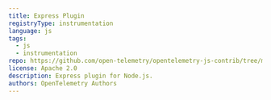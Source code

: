 ```yaml
---
title: Express Plugin
registryType: instrumentation
language: js
tags:
  - js
  - instrumentation
repo: https://github.com/open-telemetry/opentelemetry-js-contrib/tree/master/plugins/node/opentelemetry-plugin-express
license: Apache 2.0
description: Express plugin for Node.js.
authors: OpenTelemetry Authors
---
```

